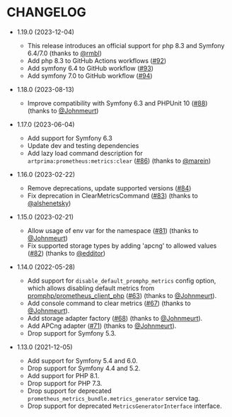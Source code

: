 CHANGELOG
=========

* 1.19.0 (2023-12-04)

  * This release introduces an official support for php 8.3 and Symfony 6.4/7.0 (thanks to [@rmbl](https://github.com/rmbl))
  * Add php 8.3 to GitHub Actions workflows ([#92](https://github.com/artprima/prometheus-metrics-bundle/pull/92))
  * Add symfony 6.4 to GitHub workflow ([#93](https://github.com/artprima/prometheus-metrics-bundle/issues/93))
  * Add symfony 7.0 to GitHub workflow ([#94](https://github.com/artprima/prometheus-metrics-bundle/issues/94))

* 1.18.0 (2023-08-13)

  * Improve compatibility with Symfony 6.3 and PHPUnit 10 ([#88](https://github.com/artprima/prometheus-metrics-bundle/pull/91)) (thanks to [@Johnmeurt](https://github.com/Johnmeurt))

* 1.17.0 (2023-06-04)

  * Add support for Symfony 6.3
  * Update dev and testing dependencies
  * Add lazy load command description for `artprima:prometheus:metrics:clear` ([#86](https://github.com/artprima/prometheus-metrics-bundle/pull/86)) (thanks to [@marein](https://github.com/marein))

* 1.16.0 (2023-02-22)

  * Remove deprecations, update supported versions ([#84](https://github.com/artprima/prometheus-metrics-bundle/commit/3a7d96791d83e63c98366411f8ab7654517cbe61))
  * Fix deprecation in ClearMetricsCommand ([#83](https://github.com/artprima/prometheus-metrics-bundle/commit/7138e1635a09f8863c82e7644c7953a3cef38a95)) (thanks to [@alshenetsky](https://github.com/alshenetsky))

* 1.15.0 (2023-02-21)

  * Allow usage of env var for the namespace ([#81](https://github.com/artprima/prometheus-metrics-bundle/commit/c560b4d9193104b0438f3bd943fd9a8814cc69a0)) (thanks to [@Johnmeurt](https://github.com/Johnmeurt))
  * Fix supported storage types by adding 'apcng' to allowed values ([#82](https://github.com/artprima/prometheus-metrics-bundle/commit/ff351e8f7e90508924dbdc9405f3bd51da1aab8d)) (thanks to [@edditor](https://github.com/edditor))


* 1.14.0 (2022-05-28)

  * Add support for `disable_default_promphp_metrics` config option, which allows disabling
    default metrics from [promphp/prometheus_client_php](https://github.com/promphp/prometheus_client_php) ([#63](https://github.com/artprima/prometheus-metrics-bundle/pull/63)) (thanks to [@Johnmeurt](https://github.com/Johnmeurt)).
  * Add console command to clear metrics ([#67](https://github.com/artprima/prometheus-metrics-bundle/pull/67)) (thanks to [@Johnmeurt](https://github.com/Johnmeurt)).
  * Add storage adapter factory ([#68](https://github.com/artprima/prometheus-metrics-bundle/pull/68)) (thanks to [@Johnmeurt](https://github.com/Johnmeurt)).
  * Add APCng adapter ([#71](https://github.com/artprima/prometheus-metrics-bundle/pull/71)) (thanks to [@Johnmeurt](https://github.com/Johnmeurt)).
  * Drop support for Symfony 5.3.


* 1.13.0 (2021-12-05)

  * Add support for Symfony 5.4 and 6.0.
  * Drop support for Symfony 4.4 and 5.2.
  * Add support for PHP 8.1.
  * Drop support for PHP 7.3.
  * Drop support for deprecated `prometheus_metrics_bundle.metrics_generator` service tag.
  * Drop support for deprecated `MetricsGeneratorInterface` interface.
